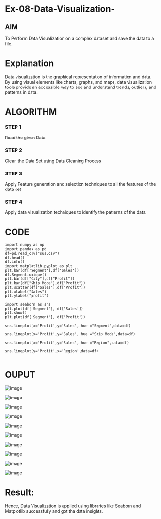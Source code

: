 # Ex-08-Data-Visualization-

## AIM
To Perform Data Visualization on a complex dataset and save the data to a file. 

# Explanation
Data visualization is the graphical representation of information and data. By using visual elements like charts, graphs, and maps, data visualization tools provide an accessible way to see and understand trends, outliers, and patterns in data.

# ALGORITHM
### STEP 1
Read the given Data
### STEP 2
Clean the Data Set using Data Cleaning Process
### STEP 3
Apply Feature generation and selection techniques to all the features of the data set
### STEP 4
Apply data visualization techniques to identify the patterns of the data.


# CODE
```
import numpy as np
import pandas as pd
df=pd.read_csv("sus.csv")
df.head()
df.info()
import matplotlib.pyplot as plt
plt.bar(df['Segment'],df['Sales'])
df.Segment.unique()
plt.bar(df["City"],df["Profit"])
plt.bar(df["Ship Mode"],df["Profit"])
plt.scatter(df["Sales"],df["Profit"])
plt.xlabel("Sales")
plt.ylabel("profit")

import seaborn as sns
plt.plot(df['Segment'], df['Sales'])
plt.show()
plt.plot(df['Segment'], df['Profit'])

sns.lineplot(x='Profit',y='Sales', hue ="Segment",data=df)

sns.lineplot(x='Profit',y='Sales', hue ="Ship Mode",data=df)

sns.lineplot(x='Profit',y='Sales', hue ="Region",data=df)

sns.lineplot(y='Profit',x='Region',data=df)


```
# OUPUT

![image](https://user-images.githubusercontent.com/94154683/200159624-6d30dd61-0f63-4f21-9aa7-9e6e914d9ef1.png)

![image](https://user-images.githubusercontent.com/94154683/200159635-c18b9bb1-9d35-43e8-b19b-fa71ec1538c0.png)

![image](https://user-images.githubusercontent.com/94154683/200159645-3be55068-2978-424c-b4ac-dfeae452fbfc.png)

![image](https://user-images.githubusercontent.com/94154683/200159658-b8665875-3b0a-40a4-b828-1c168d88b2b6.png)

![image](https://user-images.githubusercontent.com/94154683/200159723-2e017a6f-6e74-4054-acc2-216b084c4696.png)

![image](https://user-images.githubusercontent.com/94154683/200159731-00289bec-17f7-4a2a-b462-0257746c9aa6.png)

![image](https://user-images.githubusercontent.com/94154683/200159737-81fd4223-f862-49cb-82f5-454b1191e04a.png)

![image](https://user-images.githubusercontent.com/94154683/200159742-2d9c8bcd-8f23-41fd-af5f-48e1ccb4119f.png)

![image](https://user-images.githubusercontent.com/94154683/200159761-dc7acda9-f9ac-4399-8c1b-18b0fa77d28b.png)

![image](https://user-images.githubusercontent.com/94154683/200159767-8d2bfabd-957c-4e26-af2e-04dc38725eaa.png)


# Result:
Hence, Data Visualization is applied using libraries like Seaborn and Matplotlib successfully and got tha data insights.








